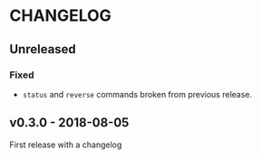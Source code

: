 CHANGELOG
=========

## Unreleased

### Fixed
- `status` and `reverse` commands broken from previous release.

## v0.3.0 - 2018-08-05
First release with a changelog
